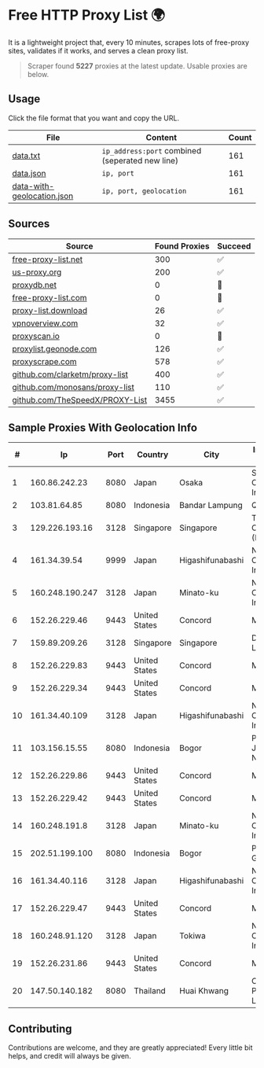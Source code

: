 
# Free HTTP Proxy List 🌍

It is a lightweight project that, every 10 minutes, scrapes lots of free-proxy sites, validates if it works, and serves a clean proxy list.


> Scraper found **5227** proxies at the latest update. Usable proxies are below.

## Usage

Click the file format that you want and copy the URL.


|File|Content|Count|
|----|-------|-----|
|[data.txt](https://raw.githubusercontent.com/themiralay/Proxy-List-World/master/data.txt)|`ip_address:port` combined (seperated new line)|161|
|[data.json](https://raw.githubusercontent.com/themiralay/Proxy-List-World/master/data.json)|`ip, port`|161|
|[data-with-geolocation.json](https://raw.githubusercontent.com/themiralay/Proxy-List-World/master/data-with-geolocation.json)|`ip, port, geolocation`|161|

## Sources

|Source|Found Proxies|Succeed|
|------|-------------|-------|
|[free-proxy-list.net](https://free-proxy-list.net)|300|✅|
|[us-proxy.org](https://www.us-proxy.org)|200|✅|
|[proxydb.net](http://proxydb.net)|0|🚫|
|[free-proxy-list.com](https://free-proxy-list.com/?page=&port=&type%5B%5D=http&type%5B%5D=https&up_time=0&search=Search)|0|🚫|
|[proxy-list.download](https://www.proxy-list.download/HTTP)|26|✅|
|[vpnoverview.com](https://vpnoverview.com/privacy/anonymous-browsing/free-proxy-servers)|32|✅|
|[proxyscan.io](https://www.proxyscan.io)|0|🚫|
|[proxylist.geonode.com](https://proxylist.geonode.com/api/proxy-list?limit=300&page=1&sort_by=lastChecked&sort_type=desc&protocols=http,https)|126|✅|
|[proxyscrape.com](https://api.proxyscrape.com/v2/?request=displayproxies&protocol=http&timeout=10000&country=all&ssl=all&anonymity=all)|578|✅|
|[github.com/clarketm/proxy-list](https://raw.githubusercontent.com/clarketm/proxy-list/master/proxy-list-raw.txt)|400|✅|
|[github.com/monosans/proxy-list](https://raw.githubusercontent.com/monosans/proxy-list/main/proxies/http.txt)|110|✅|
|[github.com/TheSpeedX/PROXY-List](https://raw.githubusercontent.com/TheSpeedX/PROXY-List/master/http.txt)|3455|✅|


## Sample Proxies With Geolocation Info

|#|Ip|Port|Country|City|Internet Service Provider|
|-|--|----|-------|----|-------------------------|
|1|160.86.242.23|8080|Japan|Osaka|Sony Network Communications Inc|
|2|103.81.64.85|8080|Indonesia|Bandar Lampung|QIUNET|
|3|129.226.193.16|3128|Singapore|Singapore|Tencent Cloud Computing (Beijing) Co|
|4|161.34.39.54|9999|Japan|Higashifunabashi|NTT PC Communications, Inc.|
|5|160.248.190.247|3128|Japan|Minato-ku|NTT PC Communications, Inc.|
|6|152.26.229.46|9443|United States|Concord|MCNC|
|7|159.89.209.26|3128|Singapore|Singapore|DigitalOcean, LLC|
|8|152.26.229.83|9443|United States|Concord|MCNC|
|9|152.26.229.34|9443|United States|Concord|MCNC|
|10|161.34.40.109|3128|Japan|Higashifunabashi|NTT PC Communications, Inc.|
|11|103.156.15.55|8080|Indonesia|Bogor|PT Lintas Jaringan Nusantara|
|12|152.26.229.86|9443|United States|Concord|MCNC|
|13|152.26.229.42|9443|United States|Concord|MCNC|
|14|160.248.191.8|3128|Japan|Minato-ku|NTT PC Communications, Inc.|
|15|202.51.199.100|8080|Indonesia|Bogor|PT. Sejahtera Globalindo|
|16|161.34.40.116|3128|Japan|Higashifunabashi|NTT PC Communications, Inc.|
|17|152.26.229.47|9443|United States|Concord|MCNC|
|18|160.248.91.120|3128|Japan|Tokiwa|NTT PC Communications, Inc.|
|19|152.26.231.86|9443|United States|Concord|MCNC|
|20|147.50.140.182|8080|Thailand|Huai Khwang|CS Loxinfo Public Company Limited|



## Contributing

Contributions are welcome, and they are greatly appreciated! Every
little bit helps, and credit will always be given.

